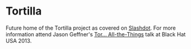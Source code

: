 Tortilla
=========

Future home of the Tortilla project as covered on [Slashdot](http://news.slashdot.org/story/13/07/15/1814258/open-source-tortilla-for-tor-to-be-released-at-black-hat). For more information attend Jason Geffner's [Tor... All-the-Things](https://www.blackhat.com/us-13/briefings.html#Geffner2) talk at Black Hat USA 2013.
